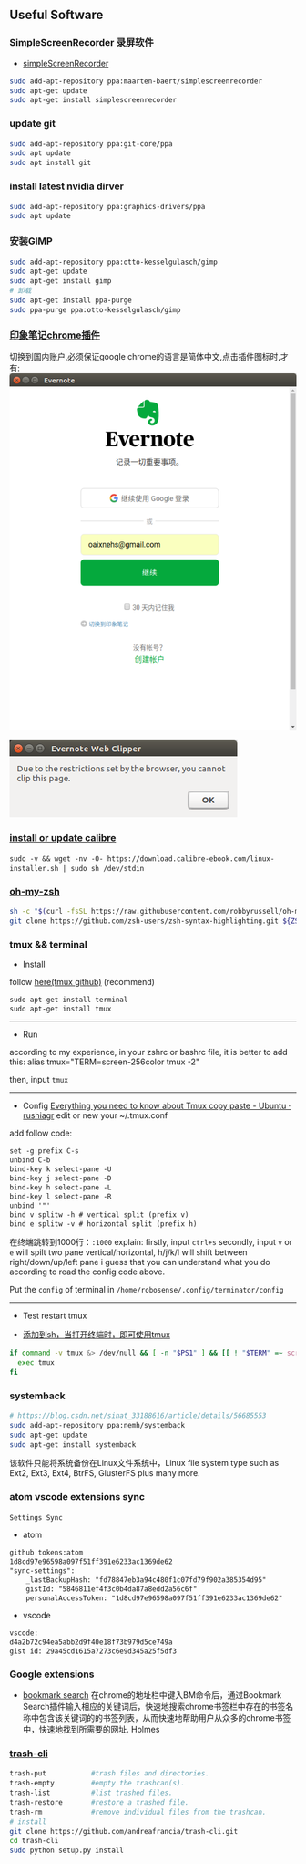 ## Useful Software

### SimpleScreenRecorder 录屏软件
- [simpleScreenRecorder](http://www.maartenbaert.be/simplescreenrecorder/#download)
```sh
sudo add-apt-repository ppa:maarten-baert/simplescreenrecorder
sudo apt-get update
sudo apt-get install simplescreenrecorder
```

### update git
```sh
sudo add-apt-repository ppa:git-core/ppa  
sudo apt update  
sudo apt install git
```

### install latest nvidia dirver
```sh
sudo add-apt-repository ppa:graphics-drivers/ppa
sudo apt update
```

### 安装GIMP

```sh
sudo add-apt-repository ppa:otto-kesselgulasch/gimp
sudo apt-get update
sudo apt-get install gimp
# 卸载
sudo apt-get install ppa-purge
sudo ppa-purge ppa:otto-kesselgulasch/gimp
```

### [印象笔记chrome插件](https://jingyan.baidu.com/article/546ae18527e4811149f28c18.html)
切换到国内账户,必须保证google chrome的语言是简体中文,点击插件图标时,才有:
![33fb570a](images/33fb570a.png)

![1aedfa9e](images/1aedfa9e.png)



### [install or update calibre](https://calibre-ebook.com/download_linux)

`sudo -v && wget -nv -O- https://download.calibre-ebook.com/linux-installer.sh | sudo sh /dev/stdin`

### [oh-my-zsh](https://github.com/robbyrussell/oh-my-zsh)
```sh
sh -c "$(curl -fsSL https://raw.githubusercontent.com/robbyrussell/oh-my-zsh/master/tools/install.sh)"
git clone https://github.com/zsh-users/zsh-syntax-highlighting.git ${ZSH_CUSTOM:-~/.oh-my-zsh/custom}/plugins/zsh-syntax-highlighting

```
### tmux && terminal
+ Install

follow [here(tmux github)](https://github.com/tmux/tmux) (recommend)
```  
sudo apt-get install terminal
sudo apt-get install tmux
```
***
+ Run

according to my experience, in your zshrc or bashrc file, it is better to add this:  alias tmux="TERM=screen-256color tmux -2"

then, input `tmux`
***
+ Config
  [Everything you need to know about Tmux copy paste - Ubuntu · rushiagr](http://www.rushiagr.com/blog/2016/06/16/everything-you-need-to-know-about-tmux-copy-pasting-ubuntu/)
  edit or new your ~/.tmux.conf

add follow code:
```  
set -g prefix C-s
unbind C-b
bind-key k select-pane -U
bind-key j select-pane -D
bind-key h select-pane -L
bind-key l select-pane -R
unbind '"'
bind v splitw -h # vertical split (prefix v)
bind e splitw -v # horizontal split (prefix h)

```
在终端跳转到1000行：`:1000`
explain:
firstly, input `ctrl+s`
secondly, input `v` or `e` will spilt two pane vertical/horizontal, h/j/k/l will shift between right/down/up/left pane
i guess that you can understand what you do according to read the config code above.

Put the `config` of terminal in `/home/robosense/.config/terminator/config`


***

+ Test
  restart tmux

+ [添加到sh，当打开终端时，即可使用tmux](https://unix.stackexchange.com/questions/43601/how-can-i-set-my-default-shell-to-start-up-tmux)
```sh
if command -v tmux &> /dev/null && [ -n "$PS1" ] && [[ ! "$TERM" =~ screen ]] && [[ ! "$TERM" =~ tmux ]] && [ -z "$TMUX" ]; then
  exec tmux
fi
```

### systemback
```sh
# https://blog.csdn.net/sinat_33188616/article/details/56685553
sudo add-apt-repository ppa:nemh/systemback
sudo apt-get update
sudo apt-get install systemback
```
该软件只能将系统备份在Linux文件系统中，Linux file system type such as Ext2, Ext3, Ext4, BtrFS, GlusterFS plus many more.

### atom vscode extensions sync
`Settings Sync`
+ atom
```
github tokens:atom
1d8cd97e96598a097f51ff391e6233ac1369de62
"sync-settings":
    _lastBackupHash: "fd78847eb3a94c480f1c07fd79f902a385354d95"
    gistId: "5846811ef4f3c0b4da87a8edd2a56c6f"
    personalAccessToken: "1d8cd97e96598a097f51ff391e6233ac1369de62"
```
+ vscode
```
vscode:
d4a2b72c94ea5abb2d9f40e18f73b979d5ce749a
gist id: 29a45cd1615a7273c6e9d345a25f5df3
```

### Google extensions
+ [bookmark search](https://www.cnblogs.com/thebeauty/p/7189569.html)
  在chrome的地址栏中键入BM命令后，通过Bookmark Search插件输入相应的关键词后，快速地搜索chrome书签栏中存在的书签名称中包含该关键词的的书签列表，从而快速地帮助用户从众多的chrome书签中，快速地找到所需要的网址.
  Holmes


### [trash-cli](https://www.tecmint.com/trash-cli-manage-linux-trash-from-command-line/)
```sh
trash-put           #trash files and directories.
trash-empty         #empty the trashcan(s).
trash-list          #list trashed files.
trash-restore       #restore a trashed file.
trash-rm            #remove individual files from the trashcan.
# install
git clone https://github.com/andreafrancia/trash-cli.git
cd trash-cli
sudo python setup.py install
```